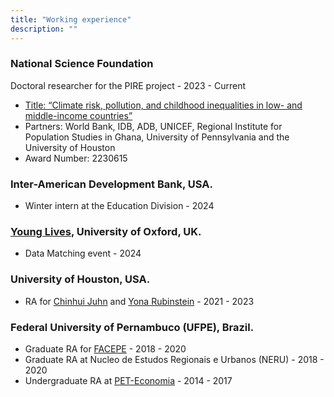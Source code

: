 ```yaml
---
title: "Working experience"
description: ""
---
```


### National Science Foundation 
Doctoral researcher for the PIRE project - 2023 - Current 

* [Title: “Climate risk, pollution, and childhood inequalities in
low- and middle-income countries”](https://ceci.sas.upenn.edu)
* Partners: World Bank, IDB, ADB, UNICEF, Regional Institute for Population Studies in Ghana, University of Pennsylvania and the University of Houston
* Award Number: 2230615

### Inter-American Development Bank, USA.

* Winter intern at the Education Division - 2024

###  [Young Lives](https://www.younglives.org.uk), University of Oxford, UK.

* Data Matching event - 2024

### University of Houston, USA.

* RA for [Chinhui Juhn](https://uh.edu/%7Ecjuhn/) and [Yona Rubinstein](https://www.lse.ac.uk/management/people/academic-staff/yona-rubinstein) - 2021 - 2023

### Federal University of Pernambuco (UFPE), Brazil.

* Graduate RA for [FACEPE](https://www.facepe.br) - 2018 - 2020
* Graduate RA at Nucleo de Estudos Regionais e Urbanos (NERU) - 2018 - 2020
* Undergraduate RA at [PET-Economia](https://sites.ufpe.br/peteconomia/) - 2014 - 2017



